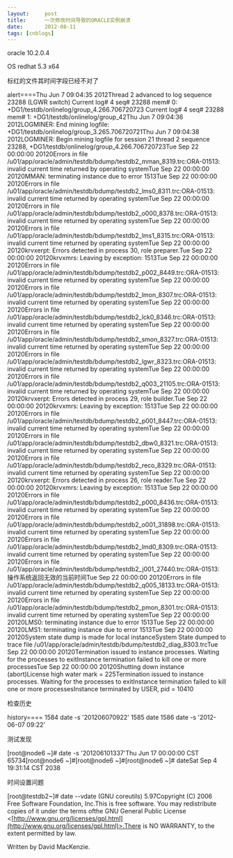 ```yaml
---
layout:     post
title:      一次修改时间导致的ORACLE实例崩溃
date:       2012-08-11
tags: [cnblogs]
---
```

oracle 10.2.0.4

OS redhat  5.3 x64

标红的文件其时间字段已经不对了

alert====Thu Jun  7 09:04:35 2012Thread 2 advanced to log sequence 23288 (LGWR switch)  Current log# 4 seq# 23288 mem# 0: +DG1/testdb/onlinelog/group_4.266.706720723  Current log# 4 seq# 23288 mem# 1: +DG1/testdb/onlinelog/group_42Thu Jun  7 09:04:36 2012LOGMINER: End mining logfile: +DG1/testdb/onlinelog/group_3.265.706720721Thu Jun  7 09:04:38 2012LOGMINER: Begin mining logfile for session 21 thread 2 sequence 23288, +DG1/testdb/onlinelog/group_4.266.706720723Tue Sep 22 00:00:00 20120Errors in file /u01/app/oracle/admin/testdb/bdump/testdb2_mman_8319.trc:ORA-01513: invalid current time returned by operating systemTue Sep 22 00:00:00 20120MMAN: terminating instance due to error 1513Tue Sep 22 00:00:00 20120Errors in file /u01/app/oracle/admin/testdb/bdump/testdb2_lms0_8311.trc:ORA-01513: invalid current time returned by operating systemTue Sep 22 00:00:00 20120Errors in file /u01/app/oracle/admin/testdb/bdump/testdb2_o000_8378.trc:ORA-01513: invalid current time returned by operating systemTue Sep 22 00:00:00 20120Errors in file /u01/app/oracle/admin/testdb/bdump/testdb2_lms1_8315.trc:ORA-01513: invalid current time returned by operating systemTue Sep 22 00:00:00 20120krvxerpt: Errors detected in process 30, role preparer.Tue Sep 22 00:00:00 20120krvxmrs: Leaving by exception: 1513Tue Sep 22 00:00:00 20120Errors in file /u01/app/oracle/admin/testdb/bdump/testdb2_p002_8449.trc:ORA-01513: invalid current time returned by operating systemTue Sep 22 00:00:00 20120Errors in file /u01/app/oracle/admin/testdb/bdump/testdb2_lmon_8307.trc:ORA-01513: invalid current time returned by operating systemTue Sep 22 00:00:00 20120Errors in file /u01/app/oracle/admin/testdb/bdump/testdb2_lck0_8346.trc:ORA-01513: invalid current time returned by operating systemTue Sep 22 00:00:00 20120Errors in file /u01/app/oracle/admin/testdb/bdump/testdb2_smon_8327.trc:ORA-01513: invalid current time returned by operating systemTue Sep 22 00:00:00 20120Errors in file /u01/app/oracle/admin/testdb/bdump/testdb2_lgwr_8323.trc:ORA-01513: invalid current time returned by operating systemTue Sep 22 00:00:00 20120Errors in file /u01/app/oracle/admin/testdb/bdump/testdb2_q003_21105.trc:ORA-01513: invalid current time returned by operating systemTue Sep 22 00:00:00 20120krvxerpt: Errors detected in process 29, role builder.Tue Sep 22 00:00:00 20120krvxmrs: Leaving by exception: 1513Tue Sep 22 00:00:00 20120Errors in file /u01/app/oracle/admin/testdb/bdump/testdb2_p001_8447.trc:ORA-01513: invalid current time returned by operating systemTue Sep 22 00:00:00 20120Errors in file /u01/app/oracle/admin/testdb/bdump/testdb2_dbw0_8321.trc:ORA-01513: invalid current time returned by operating systemTue Sep 22 00:00:00 20120Errors in file /u01/app/oracle/admin/testdb/bdump/testdb2_reco_8329.trc:ORA-01513: invalid current time returned by operating systemTue Sep 22 00:00:00 20120krvxerpt: Errors detected in process 26, role reader.Tue Sep 22 00:00:00 20120krvxmrs: Leaving by exception: 1513Tue Sep 22 00:00:00 20120Errors in file /u01/app/oracle/admin/testdb/bdump/testdb2_p000_8436.trc:ORA-01513: invalid current time returned by operating systemTue Sep 22 00:00:00 20120Errors in file /u01/app/oracle/admin/testdb/bdump/testdb2_o001_31898.trc:ORA-01513: invalid current time returned by operating systemTue Sep 22 00:00:00 20120Errors in file /u01/app/oracle/admin/testdb/bdump/testdb2_lmd0_8309.trc:ORA-01513: invalid current time returned by operating systemTue Sep 22 00:00:00 20120Errors in file /u01/app/oracle/admin/testdb/bdump/testdb2_j001_27440.trc:ORA-01513: 操作系统返回无效的当前时间Tue Sep 22 00:00:00 20120Errors in file /u01/app/oracle/admin/testdb/bdump/testdb2_q005_18133.trc:ORA-01513: invalid current time returned by operating systemTue Sep 22 00:00:00 20120Errors in file /u01/app/oracle/admin/testdb/bdump/testdb2_pmon_8301.trc:ORA-01513: invalid current time returned by operating systemTue Sep 22 00:00:00 20120LMS0: terminating instance due to error 1513Tue Sep 22 00:00:00 20120LMS1: terminating instance due to error 1513Tue Sep 22 00:00:00 20120System state dump is made for local instanceSystem State dumped to trace file /u01/app/oracle/admin/testdb/bdump/testdb2_diag_8303.trcTue Sep 22 00:00:00 20120Termination issued to instance processes. Waiting for the processes to exitInstance termination failed to kill one or more processesTue Sep 22 00:00:00 20120Shutting down instance (abort)License high water mark = 225Termination issued to instance processes. Waiting for the processes to exitInstance termination failed to kill one or more processesInstance terminated by USER, pid = 10410

检查历史

history==== 1584  date -s '201206070922' 1585  date 1586  date -s '2012-06-07 09:22'

测试发现

[root@node6 ~]#  date -s '201206101337'Thu Jun 17 00:00:00 CST 65734[root@node6 ~]#[root@node6 ~]#[root@node6 ~]# dateSat Sep  4 19:31:14 CST 2038

时间设置问题

[root@testdb2~]# date --vdate (GNU coreutils) 5.97Copyright (C) 2006 Free Software Foundation, Inc.This is free software.  You may redistribute copies of it under the terms ofthe GNU General Public License <[http://www.gnu.org/licenses/gpl.html](http://www.gnu.org/licenses/gpl.html)>.There is NO WARRANTY, to the extent permitted by law.

Written by David MacKenzie.
